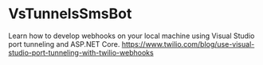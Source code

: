 # VsTunnelsSmsBot
Learn how to develop webhooks on your local machine using Visual Studio port tunneling and ASP.NET Core.
https://www.twilio.com/blog/use-visual-studio-port-tunneling-with-twilio-webhooks
